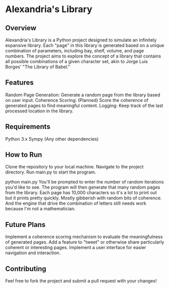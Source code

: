 # Alexandria's Library

## Overview

Alexandria's Library is a Python project designed to simulate an infinitely expansive library. Each "page" in this library is generated based on a unique combination of parameters, including bay, shelf, volume, and page numbers. The project aims to explore the concept of a library that contains all possible combinations of a given character set, akin to Jorge Luis Borges' "The Library of Babel."

## Features

Random Page Generation: Generate a random page from the library based on user input.
Coherence Scoring: (Planned) Score the coherence of generated pages to find meaningful content.
Logging: Keep track of the last processed location in the library.

## Requirements

Python 3.x
Sympy
(Any other dependencies)

## How to Run

Clone the repository to your local machine.
Navigate to the project directory.
Run main.py to start the program.

python main.py
You'll be prompted to enter the number of random iterations you'd like to see. The program will then generate that many random pages from the library. Each page has 10,000 characters so it's a lot to print out but it prints pretty quickly. Mostly gibberish with random bits of coherence. And the engine that drive the combination of letters still needs work because I'm not a mathematician.

## Future Plans

Implement a coherence scoring mechanism to evaluate the meaningfulness of generated pages.
Add a feature to "tweet" or otherwise share particularly coherent or interesting pages.
Implement a user interface for easier navigation and interaction.

## Contributing

Feel free to fork the project and submit a pull request with your changes!
